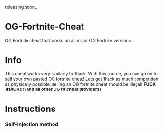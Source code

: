 releasing soon...


# OG-Fortnite-Cheat
OG Fortnite cheat that works on all major OG Fortnite versions

# Info
This cheat works very similarly to 1hack.
With this source, you can go on to sell your own pasted OG fortnite cheat!
Lets get 1hack as much competition as physically possible, selling an OG fortnite cheat should be illegal!
**FUCK 1HACK!!! (and all other OG fn cheat providers)**

# Instructions
### Self-Injection method
